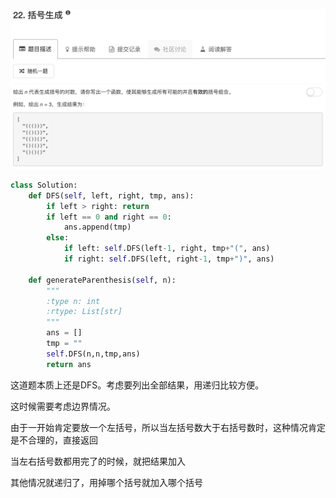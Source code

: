 ![](./problem.png)

```python
class Solution:
    def DFS(self, left, right, tmp, ans):
        if left > right: return
        if left == 0 and right == 0: 
            ans.append(tmp)
        else:
            if left: self.DFS(left-1, right, tmp+"(", ans)
            if right: self.DFS(left, right-1, tmp+")", ans)
    
    def generateParenthesis(self, n):
        """
        :type n: int
        :rtype: List[str]
        """
        ans = []
        tmp = ""
        self.DFS(n,n,tmp,ans)
        return ans
```

这道题本质上还是DFS。考虑要列出全部结果，用递归比较方便。

这时候需要考虑边界情况。

由于一开始肯定要放一个左括号，所以当左括号数大于右括号数时，这种情况肯定是不合理的，直接返回

当左右括号数都用完了的时候，就把结果加入

其他情况就递归了，用掉哪个括号就加入哪个括号